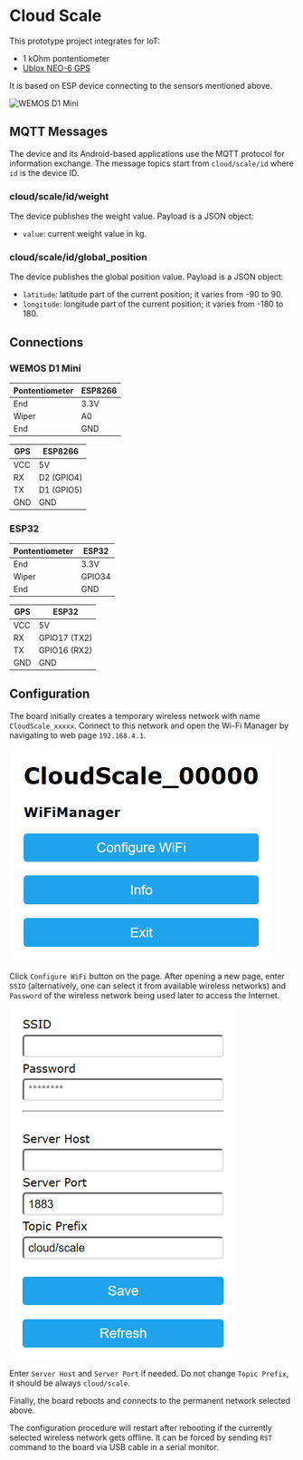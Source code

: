 # Cloud Scale

This prototype project integrates for IoT:

* 1 kOhm pontentiometer
* [Ublox NEO-6 GPS](https://www.u-blox.com/sites/default/files/products/documents/NEO-6_DataSheet_(GPS.G6-HW-09005).pdf)

It is based on ESP device connecting to the sensors mentioned above.

![WEMOS D1 Mini](Images/Breadboard.jpg)

## MQTT Messages

The device and its Android-based applications use the MQTT protocol for information exchange. The message topics start from `cloud/scale/id` where `id` is
the device ID.

### cloud/scale/id/weight

The device publishes the weight value. Payload is a JSON object:
* `value`: current weight value in kg.

### cloud/scale/id/global_position

The device publishes the global position value. Payload is a JSON object:
* `latitude`: latitude part of the current position; it varies from -90 to 90.
* `longitude`: longitude part of the current position; it varies from -180 to 180.

## Connections

### WEMOS D1 Mini

Pontentiometer | ESP8266
---------------|--------
End            | 3.3V
Wiper          | A0
End            | GND


GPS | ESP8266
----|--------
VCC | 5V
RX  | D2 (GPIO4)
TX  | D1 (GPIO5)
GND | GND

### ESP32

Pontentiometer | ESP32
---------------|--------
End            | 3.3V
Wiper          | GPIO34
End            | GND


GPS | ESP32
----|--------
VCC | 5V
RX  | GPIO17 (TX2)
TX  | GPIO16 (RX2)
GND | GND

## Configuration

The board initially creates a temporary wireless network with name `CloudScale_xxxxx`. Connect to this network and open the Wi-Fi Manager by navigating to
web page `192.168.4.1`.

![](Images/WiFi-Manager.png)

Click `Configure WiFi` button on the page. After opening a new page, enter `SSID` (alternatively, one can select it from available wireless networks)
and `Password` of the wireless network being used later to access the Internet.

![](Images/WiFi-Config.png)

Enter `Server Host` and `Server Port` if needed. Do not change `Topic Prefix`, it should be always `cloud/scale`.

Finally, the board reboots and connects to the permanent network selected above.

The configuration procedure will restart after rebooting if the currently selected wireless network gets offline. It can be forced by sending `RST`
command to the board via USB cable in a serial monitor.
